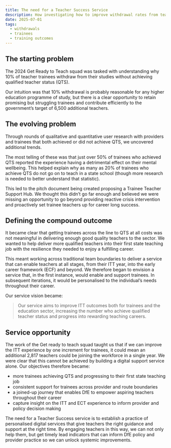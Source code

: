 ```yaml
---
title: The need for a Teacher Success Service
description: How investigating how to improve withdrawal rates from teacher training led to a bigger opportunity to support aspiring teachers
date: 2025-07-01
tags:
  - withdrawals
  - trainees
  - training outcomes
---
```


## The starting problem

The 2024 Get Ready to Teach squad was tasked with understanding why 10% of teacher trainees withdraw from their studies without achieving qualified teacher status (QTS).

Our intuition was that 10% withdrawal is probably reasonable for any higher education programme of study, but there is a clear opportunity to retain promising but struggling trainees and contribute efficiently to the government’s target of 6,500 additional teachers.  

## The evolving problem

Through rounds of qualitative and quantitative user research with providers and trainees that both achieved or did not achieve QTS, we uncovered additional trends.

The most telling of these was that just over 50% of trainees who achieved QTS reported the experience having a detrimental effect on their mental wellbeing. This helped explain why as many as 20% of trainees who achieve QTS do not go on to teach in a state school (though more research is needed to better understand that statistic).  

This led to the pitch document being created proposing a Trainee Teacher Support Hub. We thought this didn’t go far enough and believed we were missing an opportunity to go beyond providing reactive crisis intervention and proactively set trainee teachers up for career long success.  

## Defining the compound outcome

It became clear that getting trainees across the line to QTS at all costs was not meaningful in delivering enough good quality teachers to the sector. We wanted to help deliver more qualified teachers into their first state teaching job with the resilience they needed to enjoy a fulfilling career.

This meant working across traditional team boundaries to deliver a service that can enable teachers at all stages, from their ITT year, into the early career framework (ECF) and beyond. We therefore began to envision a service that, in the first instance, would enable and support trainees. In subsequent iterations, it would be personalised to the individual’s needs throughout their career.  

Our service vision became:

 >Our service aims to improve ITT outcomes both for trainees and the education sector, increasing the number who achieve qualified teacher status and progress into rewarding teaching careers.

## Service opportunity

The work of the Get ready to teach squad taught us that if we can improve the ITT experience by one increment for trainees, it could mean an additional 2,817 teachers could be joining the workforce in a single year. We were clear that this cannot be achieved by building a digital support service alone. Our objectives therefore became:

- more trainees achieving QTS and progressing to their first state teaching job
- consistent support for trainees across provider and route boundaries
- a joined-up journey that enables DfE to empower aspiring teachers throughout their career
- capture insight on the ITT and ECT experience to inform provider and policy decision making

The need for a Teacher Success service is to establish a practice of personalised digital services that give teachers the right guidance and support at the right time. By engaging teachers in this way, we can not only help them, but get timely lead indicators that can inform DfE policy and provider practice so we can unlock systemic improvements.
